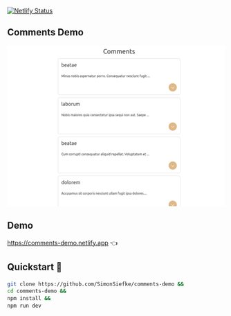 [![Netlify Status](https://api.netlify.com/api/v1/badges/5f4bda01-5412-417a-8722-7e29d04716d0/deploy-status)](https://app.netlify.com/sites/comments-demo/deploys)

## Comments Demo

![Demo](./demo.png)

## Demo

https://comments-demo.netlify.app 👈

## Quickstart 🚀

```sh
git clone https://github.com/SimonSiefke/comments-demo &&
cd comments-demo &&
npm install &&
npm run dev
```
